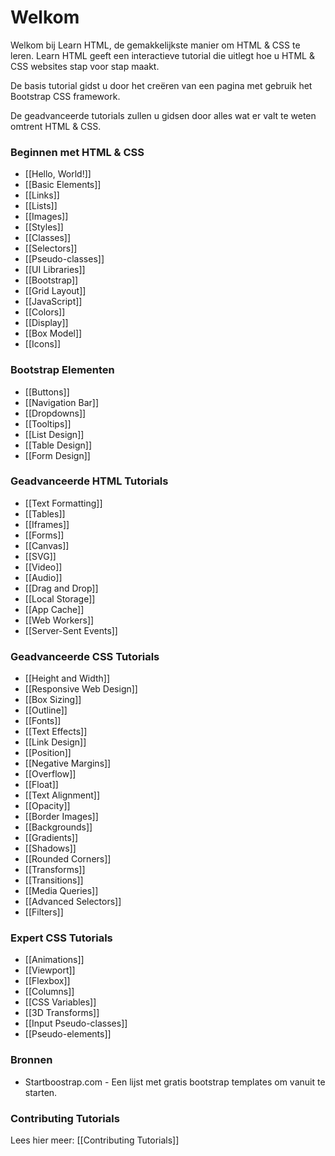 # Welkom

Welkom bij Learn HTML, de gemakkelijkste manier om HTML & CSS te leren. Learn HTML geeft een interactieve tutorial die uitlegt
hoe u HTML & CSS websites stap voor stap maakt.

De basis tutorial gidst u door het creëren van een pagina met gebruik het Bootstrap CSS framework.

De geadvanceerde tutorials zullen u gidsen door alles wat er valt te weten omtrent HTML & CSS.


### Beginnen met HTML & CSS

- [[Hello, World!]]
- [[Basic Elements]]
- [[Links]]
- [[Lists]]
- [[Images]]
- [[Styles]]
- [[Classes]]
- [[Selectors]]
- [[Pseudo-classes]]
- [[UI Libraries]]
- [[Bootstrap]]
- [[Grid Layout]]
- [[JavaScript]]
- [[Colors]]
- [[Display]]
- [[Box Model]]
- [[Icons]]

### Bootstrap Elementen

- [[Buttons]]
- [[Navigation Bar]]
- [[Dropdowns]]
- [[Tooltips]]
- [[List Design]]
- [[Table Design]]
- [[Form Design]]

### Geadvanceerde HTML Tutorials

- [[Text Formatting]]
- [[Tables]]
- [[Iframes]]
- [[Forms]]
- [[Canvas]]
- [[SVG]]
- [[Video]]
- [[Audio]]
- [[Drag and Drop]]
- [[Local Storage]]
- [[App Cache]]
- [[Web Workers]]
- [[Server-Sent Events]]

### Geadvanceerde CSS Tutorials

- [[Height and Width]]
- [[Responsive Web Design]]
- [[Box Sizing]]
- [[Outline]]
- [[Fonts]]
- [[Text Effects]]
- [[Link Design]]
- [[Position]]
- [[Negative Margins]]
- [[Overflow]]
- [[Float]]
- [[Text Alignment]]
- [[Opacity]]
- [[Border Images]]
- [[Backgrounds]]
- [[Gradients]]
- [[Shadows]]
- [[Rounded Corners]]
- [[Transforms]]
- [[Transitions]]
- [[Media Queries]]
- [[Advanced Selectors]]
- [[Filters]]

### Expert CSS Tutorials

- [[Animations]]
- [[Viewport]]
- [[Flexbox]]
- [[Columns]]
- [[CSS Variables]]
- [[3D Transforms]]
- [[Input Pseudo-classes]]
- [[Pseudo-elements]]


### Bronnen
- Startboostrap.com - Een lijst met gratis bootstrap templates om vanuit te starten.


### Contributing Tutorials

Lees hier meer: [[Contributing Tutorials]]
